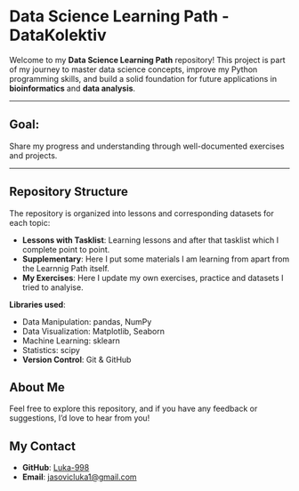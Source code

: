 # Data Science Learning Path - DataKolektiv

Welcome to my **Data Science Learning Path** repository! This project is part of my journey to master data science concepts, improve my Python programming skills, and build a solid foundation for future applications in **bioinformatics** and **data analysis**.

---

## **Goal**:

Share my progress and understanding through well-documented exercises and projects.

---

##  **Repository Structure**
The repository is organized into lessons and corresponding datasets for each topic:
- **Lessons with Tasklist**: Learning lessons and after that tasklist which I complete point to point.
- **Supplementary**: Here I put some materials I am learning from apart from the Learnnig Path itself.
- **My Exercises**: Here I update my own exercises, practice and datasets I tried to analyise. 

 **Libraries used**:
  - Data Manipulation: pandas, NumPy
  - Data Visualization: Matplotlib, Seaborn
  - Machine Learning: sklearn
  - Statistics: scipy
- **Version Control**: Git & GitHub

## **About Me**
Feel free to explore this repository, and if you have any feedback or suggestions, I’d love to hear from you!

## My **Contact**
- **GitHub**: [Luka-998](https://github.com/Luka-998)
- **Email**: jasovicluka1@gmail.com

